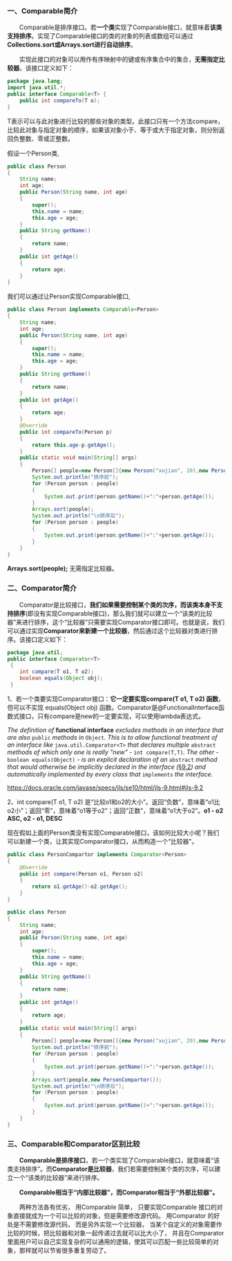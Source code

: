 ### 一、Comparable简介

　　Comparable是排序接口。若**一个类**实现了Comparable接口，就意味着**该类支持排序**。实现了Comparable接口的类的对象的列表或数组可以通过**Collections.sort或Arrays.sort进行自动排序**。

　　实现此接口的对象可以用作有序映射中的键或有序集合中的集合，**无需指定比较器**。该接口定义如下：

```java
package java.lang;
import java.util.*;
public interface Comparable<T> {
    public int compareTo(T o);
}
```

T表示可以与此对象进行比较的那些对象的类型。此接口只有一个方法compare，比较此对象与指定对象的顺序，如果该对象小于、等于或大于指定对象，则分别返回负整数、零或正整数。

假设一个Person类,

```java
public class Person
{
    String name;
    int age;
    public Person(String name, int age)
    {
        super();
        this.name = name;
        this.age = age;
    }
    public String getName()
    {
        return name;
    }
    public int getAge()
    {
        return age;
    }
}
```

我们可以通过让Person实现Comparable接口,

```java
public class Person implements Comparable<Person>
{
    String name;
    int age;
    public Person(String name, int age)
    {
        super();
        this.name = name;
        this.age = age;
    }
    public String getName()
    {
        return name;
    }
    public int getAge()
    {
        return age;
    }
    @Override
    public int compareTo(Person p)
    {
        return this.age-p.getAge();
    }
    public static void main(String[] args)
    {
        Person[] people=new Person[]{new Person("xujian", 20),new Person("xiewei", 10)};
        System.out.println("排序前");
        for (Person person : people)
        {
            System.out.print(person.getName()+":"+person.getAge());
        }
        Arrays.sort(people);
        System.out.println("\n排序后");
        for (Person person : people)
        {
            System.out.print(person.getName()+":"+person.getAge());
        }
    }
}
```

**Arrays.sort(people);** 无需指定比较器。

### 二、Comparator简介

　　Comparator是比较接口，**我们如果需要控制某个类的次序，而该类本身不支持排序**(即没有实现Comparable接口)，那么我们就可以建立一个“该类的比较器”来进行排序，这个“比较器”只需要实现Comparator接口即可。也就是说，我们可以通过实现**Comparator来新建一个比较器**，然后通过这个比较器对类进行排序。该接口定义如下：

```java
package java.util;
public interface Comparator<T>
 {
    int compare(T o1, T o2);
    boolean equals(Object obj);
 }
```

1、若一个类要实现Comparator接口：**它一定要实现compare(T o1, T o2) 函数**，但可以不实现 equals(Object obj) 函数。Comparator是@FunctionalInterface函数式接口，只有compare是new的一定要实现，可以使用lambda表达式。

*The definition of* **functional interface** *excludes methods in an interface that are also* `public` *methods in* `Object`*. This is to allow functional treatment of an interface like* `java.util.Comparator<T>` *that declares multiple* `abstract` *methods of which only one is really "new" -* `int compare(T,T)`*. The other -* `boolean equals(Object)` *- is an explicit declaration of an* `abstract` *method that would otherwise be implicitly declared in the interface (*[§9.2](https://docs.oracle.com/javase/specs/jls/se10/html/jls-9.html#jls-9.2)*) and automatically implemented by every class that* `implements` *the interface.*

https://docs.oracle.com/javase/specs/jls/se10/html/jls-9.html#jls-9.2

2、int compare(T o1, T o2) 是“比较o1和o2的大小”。返回“负数”，意味着“o1比o2小”；返回“零”，意味着“o1等于o2”；返回“正数”，意味着“o1大于o2”。**o1 - o2 ASC, o2 - o1, DESC**

现在假如上面的Person类没有实现Comparable接口，该如何比较大小呢？我们可以新建一个类，让其实现Comparator接口，从而构造一个“比较器"。

```java
public class PersonCompartor implements Comparator<Person>
{
    @Override
    public int compare(Person o1, Person o2)
    {
        return o1.getAge()-o2.getAge();
    }
}
```

```java
public class Person
{
    String name;
    int age;
    public Person(String name, int age)
    {
        super();
        this.name = name;
        this.age = age;
    }
    public String getName()
    {
        return name;
    }
    public int getAge()
    {
        return age;
    }
    public static void main(String[] args)
    {
        Person[] people=new Person[]{new Person("xujian", 20),new Person("xiewei", 10)};
        System.out.println("排序前");
        for (Person person : people)
        {
            System.out.print(person.getName()+":"+person.getAge());
        }
        Arrays.sort(people,new PersonCompartor());
        System.out.println("\n排序后");
        for (Person person : people)
        {
            System.out.print(person.getName()+":"+person.getAge());
        }
    }
}
```

### 三、Comparable和Comparator区别比较

　　**Comparable是排序接口**，若一个类实现了Comparable接口，就意味着“该类支持排序”。而**Comparator是比较器**，我们若需要控制某个类的次序，可以建立一个“该类的比较器”来进行排序。

　　**Comparable相当于“内部比较器”，而Comparator相当于“外部比较器”。**

　　两种方法各有优劣， 用Comparable 简单， 只要实现Comparable 接口的对象直接就成为一个可以比较的对象，但是需要修改源代码。 用Comparator 的好处是不需要修改源代码， 而是另外实现一个比较器， 当某个自定义的对象需要作比较的时候，把比较器和对象一起传递过去就可以比大小了， 并且在Comparator 里面用户可以自己实现复杂的可以通用的逻辑，使其可以匹配一些比较简单的对象，那样就可以节省很多重复劳动了。